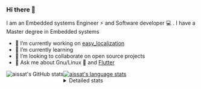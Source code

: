 ### Hi there 👋

I am an Embedded systems Engineer ⚡️ and Software developer 💻 . I have a Master degree in Embedded systems
- 🔭 I’m currently working on [easy_localization](https://pub.dev/packages/easy_localization)
- 🌱 I’m currently learning 
- 👯 I’m looking to collaborate on open source projects
- 💬 Ask me about  Gnu/Linux 🐧 and [Flutter](https://flutter.dev) 

<a href="https://profile-summary-for-github.com/user/aissat">
  <img align="left" height="170px" src="https://github-readme-stats.vercel.app/api?username=aissat&show_icons=true&line_height=27&count_private=true&include_all_commits=true" alt="aissat's GitHub stats"/>
  <img src="https://github-readme-stats.vercel.app/api/top-langs/?username=aissat&hide_langs_below=5&layout=compact" alt="aissat's language stats"/>
</a>

<details>
<summary>Detailed stats</summary>
 

### 🧐 Waka Stats

<!--START_SECTION:waka-->
![Profile Views](http://img.shields.io/badge/Profile%20Views-10-blue)

![Lines of code](https://img.shields.io/badge/From%20Hello%20World%20I%27ve%20Written-341813%20lines%20of%20code-blue)

**🐱 My Github Data** 

> 🏆 318 Contributions in the Year 2021
 > 
> 📦 43.4 kB Used in Github's Storage 
 > 
> 💼 Opted to Hire
 > 
> 📜 144 Public Repositories 
 > 
> 🔑 14 Private Repositories  
 > 
**I'm a Night 🦉** 

```text
🌞 Morning    65 commits     ██░░░░░░░░░░░░░░░░░░░░░░░   9.46% 
🌆 Daytime    94 commits     ███░░░░░░░░░░░░░░░░░░░░░░   13.68% 
🌃 Evening    289 commits    ██████████░░░░░░░░░░░░░░░   42.07% 
🌙 Night      239 commits    ████████░░░░░░░░░░░░░░░░░   34.79%

```
📅 **I'm Most Productive on Tuesday** 

```text
Monday       67 commits     ██░░░░░░░░░░░░░░░░░░░░░░░   9.75% 
Tuesday      162 commits    ██████░░░░░░░░░░░░░░░░░░░   23.58% 
Wednesday    93 commits     ███░░░░░░░░░░░░░░░░░░░░░░   13.54% 
Thursday     89 commits     ███░░░░░░░░░░░░░░░░░░░░░░   12.95% 
Friday       85 commits     ███░░░░░░░░░░░░░░░░░░░░░░   12.37% 
Saturday     119 commits    ████░░░░░░░░░░░░░░░░░░░░░   17.32% 
Sunday       72 commits     ██░░░░░░░░░░░░░░░░░░░░░░░   10.48%

```


📊 **This Week I Spent My Time On** 

```text
⌚︎ Time Zone: Africa/Algiers

💬 Programming Languages: 
Dart                     2 hrs 17 mins       █████████████░░░░░░░░░░░░   51.68% 
YAML                     1 hr 30 mins        ████████░░░░░░░░░░░░░░░░░   34.24% 
Other                    37 mins             ███░░░░░░░░░░░░░░░░░░░░░░   14.08%

🔥 Editors: 
VS Code                  4 hrs 25 mins       █████████████████████████   100.0%

💻 Operating System: 
Mac                      3 hrs 41 mins       ████████████████████░░░░░   83.45% 
Linux                    43 mins             ████░░░░░░░░░░░░░░░░░░░░░   16.55%

```

**I Mostly Code in Dart** 

```text
Dart                     20 repos            █████████░░░░░░░░░░░░░░░░   38.46% 
PHP                      4 repos             ██░░░░░░░░░░░░░░░░░░░░░░░   7.69% 
Vala                     4 repos             ██░░░░░░░░░░░░░░░░░░░░░░░   7.69% 
TypeScript               4 repos             ██░░░░░░░░░░░░░░░░░░░░░░░   7.69% 
C                        3 repos             █░░░░░░░░░░░░░░░░░░░░░░░░   5.77%

```


**Timeline**

![Chart not found](https://raw.githubusercontent.com/aissat/aissat/master/charts/bar_graph.png) 


 Last Updated on 25/06/2021
<!--END_SECTION:waka-->

</details>
